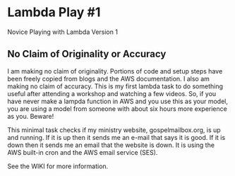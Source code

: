 # Lambda Play #1
Novice Playing with Lambda Version 1
## No Claim of Originality or Accuracy
I am making no claim of originality. Portions of code and setup steps have been freely copied from blogs and the AWS documentation. I also am making no claim of accuracy. This is my first lambda task to do something useful after attending a workshop and watching a few videos. So, if you have never make a lampda function in AWS and you use this as your model, you are using a model from someone with about six hours more experience as you. Beware!

This minimal task checks if my ministry website, gospelmailbox.org, is up and running. If it is up then it sends me an e-mail that says it is good. If it is down then it sends me an email that the website is down. It is using the AWS built-in cron and the AWS email service (SES).

See the WIKI for more information. 

